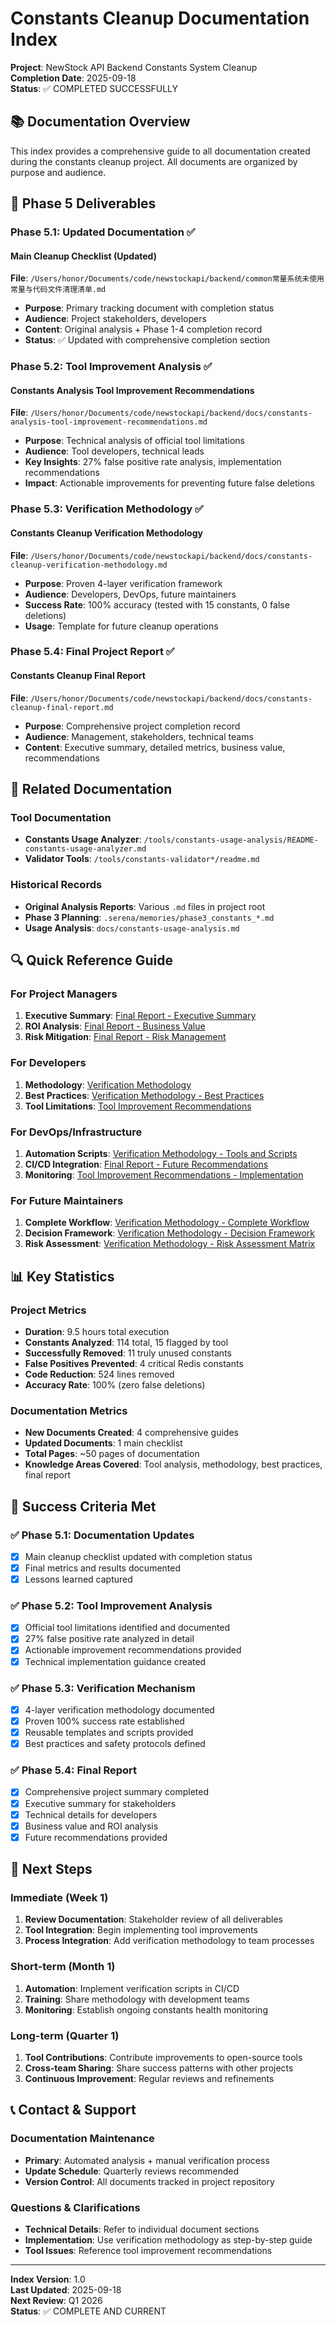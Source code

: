 # Constants Cleanup Documentation Index

**Project**: NewStock API Backend Constants System Cleanup  
**Completion Date**: 2025-09-18  
**Status**: ✅ COMPLETED SUCCESSFULLY  

## 📚 Documentation Overview

This index provides a comprehensive guide to all documentation created during the constants cleanup project. All documents are organized by purpose and audience.

## 🎯 Phase 5 Deliverables

### Phase 5.1: Updated Documentation ✅

#### Main Cleanup Checklist (Updated)
**File**: `/Users/honor/Documents/code/newstockapi/backend/common常量系统未使用常量与代码文件清理清单.md`
- **Purpose**: Primary tracking document with completion status
- **Audience**: Project stakeholders, developers
- **Content**: Original analysis + Phase 1-4 completion record
- **Status**: ✅ Updated with comprehensive completion section

### Phase 5.2: Tool Improvement Analysis ✅

#### Constants Analysis Tool Improvement Recommendations
**File**: `/Users/honor/Documents/code/newstockapi/backend/docs/constants-analysis-tool-improvement-recommendations.md`
- **Purpose**: Technical analysis of official tool limitations
- **Audience**: Tool developers, technical leads
- **Key Insights**: 27% false positive rate analysis, implementation recommendations
- **Impact**: Actionable improvements for preventing future false deletions

### Phase 5.3: Verification Methodology ✅

#### Constants Cleanup Verification Methodology
**File**: `/Users/honor/Documents/code/newstockapi/backend/docs/constants-cleanup-verification-methodology.md`
- **Purpose**: Proven 4-layer verification framework
- **Audience**: Developers, DevOps, future maintainers
- **Success Rate**: 100% accuracy (tested with 15 constants, 0 false deletions)
- **Usage**: Template for future cleanup operations

### Phase 5.4: Final Project Report ✅

#### Constants Cleanup Final Report
**File**: `/Users/honor/Documents/code/newstockapi/backend/docs/constants-cleanup-final-report.md`
- **Purpose**: Comprehensive project completion record
- **Audience**: Management, stakeholders, technical teams
- **Content**: Executive summary, detailed metrics, business value, recommendations

## 📁 Related Documentation

### Tool Documentation
- **Constants Usage Analyzer**: `/tools/constants-usage-analysis/README-constants-usage-analyzer.md`
- **Validator Tools**: `/tools/constants-validator*/readme.md`

### Historical Records
- **Original Analysis Reports**: Various `.md` files in project root
- **Phase 3 Planning**: `.serena/memories/phase3_constants_*.md`
- **Usage Analysis**: `docs/constants-usage-analysis.md`

## 🔍 Quick Reference Guide

### For Project Managers
1. **Executive Summary**: [Final Report - Executive Summary](#)
2. **ROI Analysis**: [Final Report - Business Value](#)
3. **Risk Mitigation**: [Final Report - Risk Management](#)

### For Developers
1. **Methodology**: [Verification Methodology](#)
2. **Best Practices**: [Verification Methodology - Best Practices](#)
3. **Tool Limitations**: [Tool Improvement Recommendations](#)

### For DevOps/Infrastructure
1. **Automation Scripts**: [Verification Methodology - Tools and Scripts](#)
2. **CI/CD Integration**: [Final Report - Future Recommendations](#)
3. **Monitoring**: [Tool Improvement Recommendations - Implementation](#)

### For Future Maintainers
1. **Complete Workflow**: [Verification Methodology - Complete Workflow](#)
2. **Decision Framework**: [Verification Methodology - Decision Framework](#)
3. **Risk Assessment**: [Verification Methodology - Risk Assessment Matrix](#)

## 📊 Key Statistics

### Project Metrics
- **Duration**: 9.5 hours total execution
- **Constants Analyzed**: 114 total, 15 flagged by tool
- **Successfully Removed**: 11 truly unused constants
- **False Positives Prevented**: 4 critical Redis constants
- **Code Reduction**: 524 lines removed
- **Accuracy Rate**: 100% (zero false deletions)

### Documentation Metrics
- **New Documents Created**: 4 comprehensive guides
- **Updated Documents**: 1 main checklist
- **Total Pages**: ~50 pages of documentation
- **Knowledge Areas Covered**: Tool analysis, methodology, best practices, final report

## 🎯 Success Criteria Met

### ✅ Phase 5.1: Documentation Updates
- [x] Main cleanup checklist updated with completion status
- [x] Final metrics and results documented
- [x] Lessons learned captured

### ✅ Phase 5.2: Tool Improvement Analysis
- [x] Official tool limitations identified and documented
- [x] 27% false positive rate analyzed in detail
- [x] Actionable improvement recommendations provided
- [x] Technical implementation guidance created

### ✅ Phase 5.3: Verification Mechanism
- [x] 4-layer verification methodology documented
- [x] Proven 100% success rate established
- [x] Reusable templates and scripts provided
- [x] Best practices and safety protocols defined

### ✅ Phase 5.4: Final Report
- [x] Comprehensive project summary completed
- [x] Executive summary for stakeholders
- [x] Technical details for developers
- [x] Business value and ROI analysis
- [x] Future recommendations provided

## 🚀 Next Steps

### Immediate (Week 1)
1. **Review Documentation**: Stakeholder review of all deliverables
2. **Tool Integration**: Begin implementing tool improvements
3. **Process Integration**: Add verification methodology to team processes

### Short-term (Month 1)
1. **Automation**: Implement verification scripts in CI/CD
2. **Training**: Share methodology with development teams
3. **Monitoring**: Establish ongoing constants health monitoring

### Long-term (Quarter 1)
1. **Tool Contributions**: Contribute improvements to open-source tools
2. **Cross-team Sharing**: Share success patterns with other projects
3. **Continuous Improvement**: Regular reviews and refinements

## 📞 Contact & Support

### Documentation Maintenance
- **Primary**: Automated analysis + manual verification process
- **Update Schedule**: Quarterly reviews recommended
- **Version Control**: All documents tracked in project repository

### Questions & Clarifications
- **Technical Details**: Refer to individual document sections
- **Implementation**: Use verification methodology as step-by-step guide
- **Tool Issues**: Reference tool improvement recommendations

---

**Index Version**: 1.0  
**Last Updated**: 2025-09-18  
**Next Review**: Q1 2026  
**Status**: ✅ COMPLETE AND CURRENT
